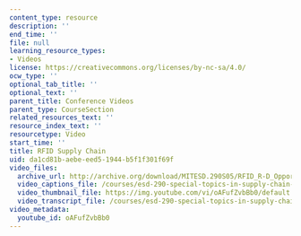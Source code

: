```yaml
---
content_type: resource
description: ''
end_time: ''
file: null
learning_resource_types:
- Videos
license: https://creativecommons.org/licenses/by-nc-sa/4.0/
ocw_type: ''
optional_tab_title: ''
optional_text: ''
parent_title: Conference Videos
parent_type: CourseSection
related_resources_text: ''
resource_index_text: ''
resourcetype: Video
start_time: ''
title: RFID Supply Chain
uid: da1cd81b-aebe-eed5-1944-b5f1f301f69f
video_files:
  archive_url: http://archive.org/download/MITESD.290S05/RFID_R-D_Opportunities_Supply_Chain-220k.mp4
  video_captions_file: /courses/esd-290-special-topics-in-supply-chain-management-spring-2005/2954819268f15154bea5e65f5632d39d_oAFufZvbBb0.vtt
  video_thumbnail_file: https://img.youtube.com/vi/oAFufZvbBb0/default.jpg
  video_transcript_file: /courses/esd-290-special-topics-in-supply-chain-management-spring-2005/714954c7e5678a74a47eba7a1c4cf1e3_oAFufZvbBb0.pdf
video_metadata:
  youtube_id: oAFufZvbBb0
---
```


